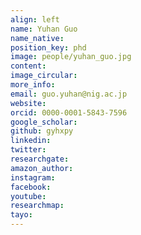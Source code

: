 ```yaml
---
align: left
name: Yuhan Guo
name_native: 
position_key: phd
image: people/yuhan_guo.jpg
content: 
image_circular: 
more_info: 
email: guo.yuhan@nig.ac.jp
website: 
orcid: 0000-0001-5843-7596
google_scholar: 
github: gyhxpy
linkedin: 
twitter: 
researchgate: 
amazon_author: 
instagram: 
facebook: 
youtube: 
researchmap: 
tayo: 
---
```

